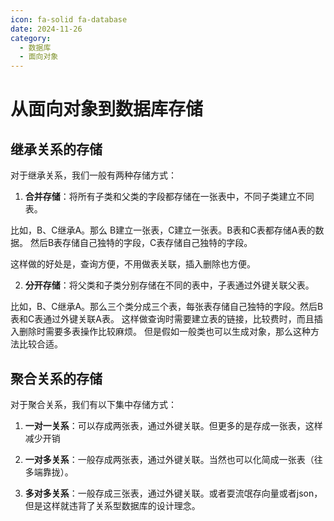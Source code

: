 ```yaml
---
icon: fa-solid fa-database
date: 2024-11-26
category:
  - 数据库
  - 面向对象
---
```


# 从面向对象到数据库存储

## 继承关系的存储

对于继承关系，我们一般有两种存储方式：

1. **合并存储**：将所有子类和父类的字段都存储在一张表中，不同子类建立不同表。

比如，B、C继承A。那么 B建立一张表，C建立一张表。B表和C表都存储A表的数据。
然后B表存储自己独特的字段，C表存储自己独特的字段。

这样做的好处是，查询方便，不用做表关联，插入删除也方便。

2. **分开存储**：将父类和子类分别存储在不同的表中，子表通过外键关联父表。

比如，B、C继承A。那么三个类分成三个表，每张表存储自己独特的字段。然后B表和C表通过外键关联A表。
这样做查询时需要建立表的链接，比较费时，而且插入删除时需要多表操作比较麻烦。
但是假如一般类也可以生成对象，那么这种方法比较合适。

## 聚合关系的存储

对于聚合关系，我们有以下集中存储方式：

1. **一对一关系**：可以存成两张表，通过外键关联。但更多的是存成一张表，这样减少开销

2. **一对多关系**：一般存成两张表，通过外键关联。当然也可以化简成一张表（往多端靠拢）。

3. **多对多关系**：一般存成三张表，通过外键关联。或者耍流氓存向量或者json，但是这样就违背了关系型数据库的设计理念。
